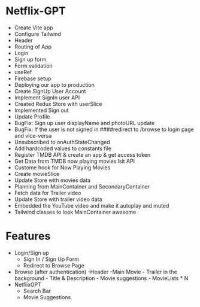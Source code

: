# Netflix-GPT

- Create Vite app
- Configure Tailwind
- Header
- Routing of App
- Login
- Sign up form
- Form validation
- useRef
- Firebase setup
- Deploying our app to production
- Create SignUp User Account
- Implement SignIn user API
- Created Redux Store with userSlice
- Implemented Sign out
- Update Profile
- BugFix: Sign up user displayName and photoURL update
- BugFix: If the user is not signed in ####redirect to /browse to login page and vice-versa
- Unsubscribed to onAuthStateChanged
- Add hardcoded values to constants file
- Register TMDB API & create an app & get access token
- Get Data from TMDB now playing movies lsit API
- Custome hook for Now Playing Movies
- Create movieSlice
- Update Store with movies data
- Planning from MainContainer and SecondaryContainer
- Fetch data for Trailer video
- Update Store with trailer video data
- Embedded the YouTube video and make it autoplay and muted
- Tailwind classes to look MainContainer awesome

# Features
- Login/Sign up
    - Sign In / Sign Up Form
    - Redirect to Browse Page
- Browse (after authentication)
    -Header
    -Main Movie
        - Trailer in the background
        - Title & Description
        - Movie suggestions
            - MovieLists * N
- NetflixGPT
    - Search Bar
    - Movie Suggestions